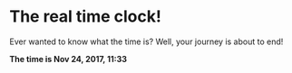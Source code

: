 # The real time clock!

Ever wanted to know what the time is? Well, your journey is about to end!

**The time is Nov 24, 2017, 11:33**